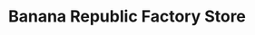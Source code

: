 ---
title: "Banana Republic Factory Store"
url: /surrey/banana-republic-factory-store/
shop: Kleidung
---